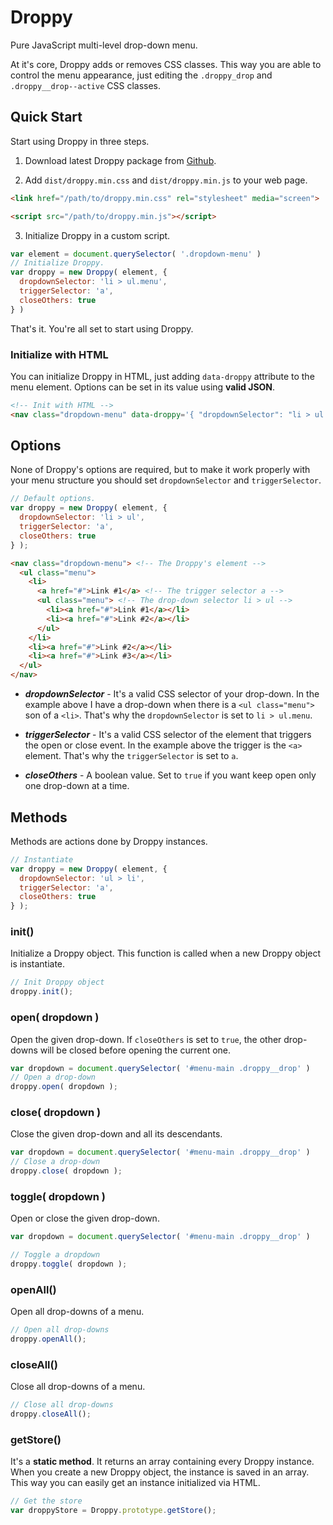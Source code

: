 # Droppy

Pure JavaScript multi-level drop-down menu.

At it's core, Droppy adds or removes CSS classes. This way you are able to
control the menu appearance, just editing the `.droppy_drop` and
`.droppy__drop--active` CSS classes.

## Quick Start

Start using Droppy in three steps.

1. Download latest Droppy package from [Github][836c3e46].

2. Add `dist/droppy.min.css` and `dist/droppy.min.js` to your web page.
  ```html
  <link href="/path/to/droppy.min.css" rel="stylesheet" media="screen">
  ```
  ```html
  <script src="/path/to/droppy.min.js"></script>
  ```

3. Initialize Droppy in a custom script.
  ```js
  var element = document.querySelector( '.dropdown-menu' )
  // Initialize Droppy.
  var droppy = new Droppy( element, {
    dropdownSelector: 'li > ul.menu',
    triggerSelector: 'a',
    closeOthers: true
  } )
  ```

That's it. You're all set to start using Droppy.

  [836c3e46]: https://github.com/OutlawPlz/droppy "Download"

### Initialize with HTML

You can initialize Droppy in HTML, just adding `data-droppy` attribute to the
menu element. Options can be set in its value using **valid JSON**.

```html
<!-- Init with HTML -->
<nav class="dropdown-menu" data-droppy='{ "dropdownSelector": "li > ul.menu", "triggerSelector": "a", "closeOthers": true }'>
```

## Options

None of Droppy's options are required, but to make it work properly with your
menu structure you should set `dropdownSelector` and `triggerSelector`.

```js
// Default options.
var droppy = new Droppy( element, {
  dropdownSelector: 'li > ul',
  triggerSelector: 'a',
  closeOthers: true
} );
```

```html
<nav class="dropdown-menu"> <!-- The Droppy's element -->
  <ul class="menu">
    <li>
      <a href="#">Link #1</a> <!-- The trigger selector a -->
      <ul class="menu"> <!-- The drop-down selector li > ul -->
        <li><a href="#">Link #1</a></li>
        <li><a href="#">Link #2</a></li>
      </ul>
    </li>
    <li><a href="#">Link #2</a></li>
    <li><a href="#">Link #3</a></li>
  </ul>
</nav>
```

- ***dropdownSelector*** - It's a valid CSS selector of your drop-down. In the
example above I have a drop-down when there is a `<ul class="menu">` son of a
`<li>`. That's why the `dropdownSelector` is set to `li > ul.menu`.

- ***triggerSelector*** - It's a valid CSS selector of the element that triggers
the open or close event. In the example above the trigger is the `<a>` element.
That's why the `triggerSelector` is set to `a`.

- ***closeOthers*** - A boolean value. Set to `true` if you want keep open only
one drop-down at a time.

## Methods

Methods are actions done by Droppy instances.

```js
// Instantiate
var droppy = new Droppy( element, {
  dropdownSelector: 'ul > li',
  triggerSelector: 'a',
  closeOthers: true
} );
```

### init()

Initialize a Droppy object. This function is called when a new Droppy object is
instantiate.

```js
// Init Droppy object
droppy.init();
```

### open( dropdown )

Open the given drop-down. If `closeOthers` is set to `true`, the other
drop-downs will be closed before opening the current one.

```js
var dropdown = document.querySelector( '#menu-main .droppy__drop' )
// Open a drop-down
droppy.open( dropdown );
```

### close( dropdown )

Close the given drop-down and all its descendants.

```js
var dropdown = document.querySelector( '#menu-main .droppy__drop' )
// Close a drop-down
droppy.close( dropdown );
```

### toggle( dropdown )

Open or close the given drop-down.

```js
var dropdown = document.querySelector( '#menu-main .droppy__drop' )

// Toggle a dropdown
droppy.toggle( dropdown );
```

### openAll()

Open all drop-downs of a menu.

```js
// Open all drop-downs
droppy.openAll();
```

### closeAll()

Close all drop-downs of a menu.

```js
// Close all drop-downs
droppy.closeAll();
```

### getStore()

It's a **static method**. It returns an array containing every Droppy instance.
When you create a new Droppy object, the instance is saved in an array. This
way you can easily get an instance initialized via HTML.

```js
// Get the store
var droppyStore = Droppy.prototype.getStore();
```
